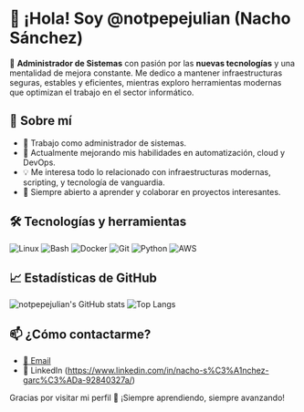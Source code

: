 # 👋 ¡Hola! Soy @notpepejulian (Nacho Sánchez)

🎯 **Administrador de Sistemas** con pasión por las **nuevas tecnologías** y una mentalidad de mejora constante. Me dedico a mantener infraestructuras seguras, estables y eficientes, mientras exploro herramientas modernas que optimizan el trabajo en el sector informático.


## 🚀 Sobre mí

- 🔧 Trabajo como administrador de sistemas.
- 🌱 Actualmente mejorando mis habilidades en automatización, cloud y DevOps.
- 💡 Me interesa todo lo relacionado con infraestructuras modernas, scripting, y tecnología de vanguardia.
- 💬 Siempre abierto a aprender y colaborar en proyectos interesantes.


## 🛠️ Tecnologías y herramientas

![Linux](https://img.shields.io/badge/Linux-333333?style=flat&logo=linux)
![Bash](https://img.shields.io/badge/Bash-121011?style=flat&logo=gnubash)
![Docker](https://img.shields.io/badge/Docker-0db7ed?style=flat&logo=docker)
![Git](https://img.shields.io/badge/Git-F05032?style=flat&logo=git)
![Python](https://img.shields.io/badge/Python-3776AB?style=flat&logo=python)
![AWS](https://img.shields.io/badge/AWS-232F3E?style=flat&logo=amazonaws)


## 📈 Estadísticas de GitHub

![notpepejulian's GitHub stats](https://github-readme-stats.vercel.app/api?username=notpepejulian&show_icons=true&theme=tokyonight)
![Top Langs](https://github-readme-stats.vercel.app/api/top-langs/?username=notpepejulian&layout=compact&theme=tokyonight)


## 📫 ¿Cómo contactarme?

- [📧 Email](mailto:nachooosnchezz@gmail.com)
- 💼 LinkedIn (https://www.linkedin.com/in/nacho-s%C3%A1nchez-garc%C3%ADa-92840327a/)


Gracias por visitar mi perfil 🙌 ¡Siempre aprendiendo, siempre avanzando!
